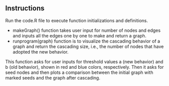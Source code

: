 
## Instructions
Run the code.R file to execute function initializations and definitions.
- makeGraph() function takes user input for number of nodes and edges and inputs all the edges one by one to make and return a graph.
- runprogram(graph) function is to visualize the cascading behavior of a graph and return the cascading size, i.e., the number of nodes that have adopted the new behavior.

This function asks for user inputs for threshold values a (new behavior) and b (old behavior), shown in red and blue colors, respectively. Then it asks for seed nodes and then plots a comparison between the initial graph with marked seeds and the graph after cascading.
